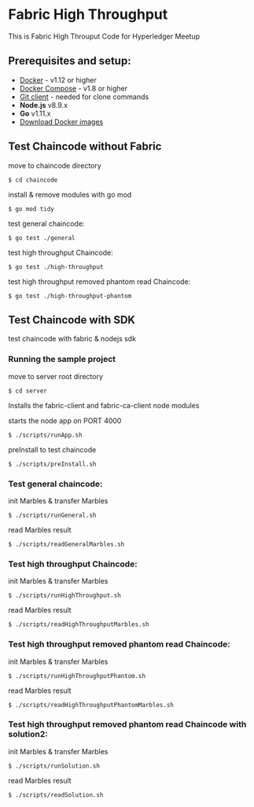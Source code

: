 # Fabric High Throughput

This is Fabric High Throuput Code for Hyperledger Meetup

## Prerequisites and setup:

* [Docker](https://www.docker.com/products/overview) - v1.12 or higher
* [Docker Compose](https://docs.docker.com/compose/overview/) - v1.8 or higher
* [Git client](https://git-scm.com/downloads) - needed for clone commands
* **Node.js** v8.9.x
* **Go** v1.11.x
* [Download Docker images](http://hyperledger-fabric.readthedocs.io/en/latest/samples.html#binaries)

## Test Chaincode without Fabric

move to chaincode directory

```
$ cd chaincode
```

install & remove modules with go mod

```
$ go mod tidy
```

test general chaincode:

```
$ go test ./general
```

test high throughput Chaincode:

```
$ go test ./high-throughput
```

test high throughput removed phantom read Chaincode:

```
$ go test ./high-throughput-phantom
```


## Test Chaincode with SDK

test chaincode with fabric & nodejs sdk

### Running the sample project

move to server root directory

```
$ cd server
```

Installs the fabric-client and fabric-ca-client node modules

starts the node app on PORT 4000

```
$ ./scripts/runApp.sh
```

preInstall to test chaincode

```
$ ./scripts/preInstall.sh
```

### Test general chaincode:

init Marbles & transfer Marbles

```
$ ./scripts/runGeneral.sh
```

read Marbles result

```
$ ./scripts/readGeneralMarbles.sh
```

### Test high throughput Chaincode:

init Marbles & transfer Marbles

```
$ ./scripts/runHighThroughput.sh
```

read Marbles result

```
$ ./scripts/readHighThroughputMarbles.sh
```

### Test high throughput removed phantom read Chaincode:

init Marbles & transfer Marbles

```
$ ./scripts/runHighThroughputPhantom.sh
```

read Marbles result

```
$ ./scripts/readHighThroughputPhantomMarbles.sh
```

### Test high throughput removed phantom read Chaincode with solution2:

init Marbles & transfer Marbles

```
$ ./scripts/runSolution.sh
```

read Marbles result

```
$ ./scripts/readSolution.sh
```
